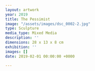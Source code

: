 ```yaml
---
layout: artwork
year: 2019
title: The Pessimist
image: "/assets/images/dsc_0002-2.jpg"
type: Sculpture
media_type: Mixed Media
description: ''
dimensions: 28 x 13 x 8 cm
exhibition: ''
images: []
date: 2019-02-01 00:00:00 +0000

---
```

